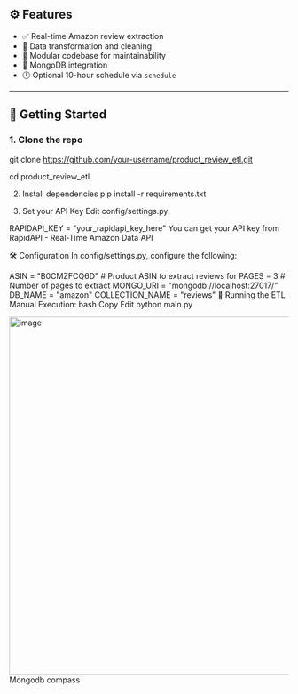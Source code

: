 ## ⚙️ Features

- ✅ Real-time Amazon review extraction
- 🔧 Data transformation and cleaning
- 🧩 Modular codebase for maintainability
- 💾 MongoDB integration
- 🕓 Optional 10-hour schedule via `schedule`

---

## 🚀 Getting Started

### 1. Clone the repo
git clone https://github.com/your-username/product_review_etl.git

cd product_review_etl

2. Install dependencies
pip install -r requirements.txt

3. Set your API Key
Edit config/settings.py:

RAPIDAPI_KEY = "your_rapidapi_key_here"
You can get your API key from RapidAPI - Real-Time Amazon Data API



🛠 Configuration
In config/settings.py, configure the following:

ASIN = "B0CMZFCQ6D"          # Product ASIN to extract reviews for
PAGES = 3                    # Number of pages to extract
MONGO_URI = "mongodb://localhost:27017/"
DB_NAME = "amazon"
COLLECTION_NAME = "reviews"
🏃 Running the ETL
Manual Execution:
bash
Copy
Edit
python main.py

<img width="1524" height="645" alt="image" src="https://github.com/user-attachments/assets/67817952-9a87-41c1-85d0-b79e9723d124" />
Mongodb compass
